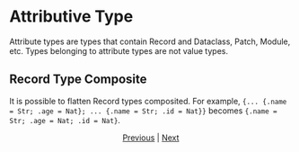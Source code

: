 # Attributive Type

Attribute types are types that contain Record and Dataclass, Patch, Module, etc.
Types belonging to attribute types are not value types.

## Record Type Composite 

It is possible to flatten Record types composited.
For example, `{... {.name = Str; .age = Nat}; ... {.name = Str; .id = Nat}}` becomes `{.name = Str; .age = Nat; .id = Nat}`.

<p align='center'>
    <a href='./08_procedure.md'>Previous</a> | <a href='./10_interval.md'>Next</a>
</p>